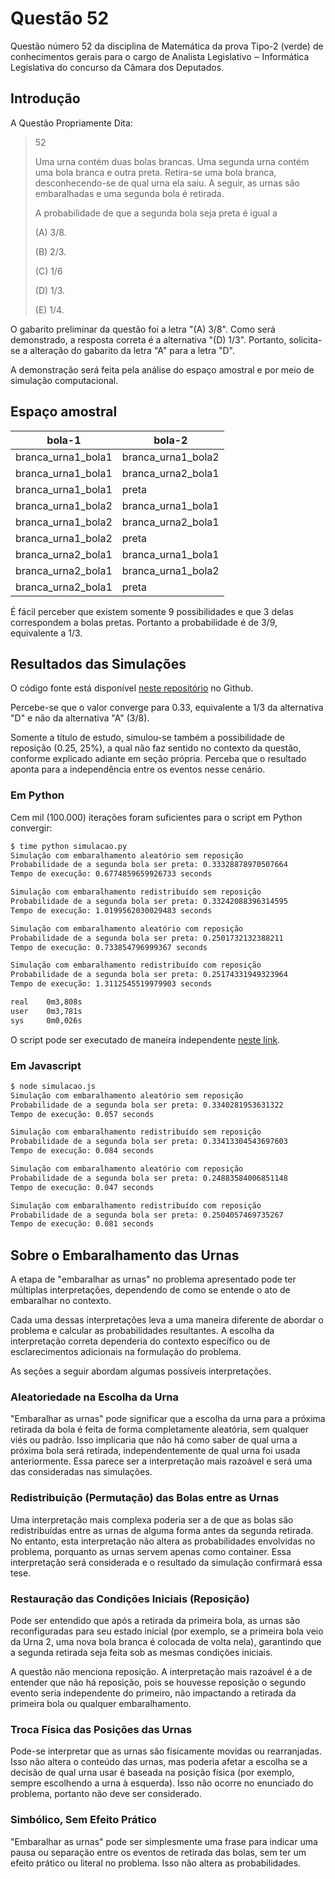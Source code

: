 # Questão 52

Questão número 52 da disciplina de Matemática da prova Tipo-2 (verde) de conhecimentos gerais para o cargo de Analista Legislativo ‒ Informática Legislativa do concurso da Câmara dos Deputados.


## Introdução

A Questão Propriamente Dita:

> 52
>
> Uma urna contém duas bolas brancas. Uma segunda urna contém
> uma bola branca e outra preta. Retira-se uma bola branca,
> desconhecendo-se de qual urna ela saiu. A seguir, as urnas são
> embaralhadas e uma segunda bola é retirada.
>
> A probabilidade de que a segunda bola seja preta é igual a
>
> (A) 3/8.
>
> (B) 2/3.
>
> (C) 1/6
>
> (D) 1/3.
>
> (E) 1/4.

O gabarito preliminar da questão foi a letra "(A) 3/8". Como será demonstrado, a resposta correta é a alternativa "(D) 1/3". Portanto, solicita-se a alteração do gabarito da letra "A" para a letra "D".

A demonstração será feita pela análise do espaço amostral e por meio de simulação computacional.


## Espaço amostral

| bola-1             | bola-2             |
|--------------------|--------------------|
| branca_urna1_bola1 | branca_urna1_bola2 |
| branca_urna1_bola1 | branca_urna2_bola1 |
| branca_urna1_bola1 | preta              |
| branca_urna1_bola2 | branca_urna1_bola1 |
| branca_urna1_bola2 | branca_urna2_bola1 |
| branca_urna1_bola2 | preta              |
| branca_urna2_bola1 | branca_urna1_bola1 |
| branca_urna2_bola1 | branca_urna1_bola2 |
| branca_urna2_bola1 | preta              |

É fácil perceber que existem somente 9 possibilidades e que 3 delas correspondem a bolas pretas. Portanto a probabilidade é de 3/9, equivalente a 1/3.

## Resultados das Simulações

O código fonte está disponível [neste repositório](https://github.com/frock81/questao-52) no Github.

Percebe-se que o valor converge para 0.33, equivalente a 1/3 da alternativa "D" e não da alternativa "A" (3/8).

Somente a título de estudo, simulou-se também a possibilidade de reposição (0.25, 25%), a qual não faz sentido no contexto da questão, conforme explicado adiante em seção própria. Perceba que o resultado aponta para a independência entre os eventos nesse cenário.


### Em Python

Cem mil (100.000) iterações foram suficientes para o script em Python convergir:

```bash
$ time python simulacao.py
Simulação com embaralhamento aleatório sem reposição
Probabilidade de a segunda bola ser preta: 0.33328878970507664
Tempo de execução: 0.6774859659926733 seconds

Simulação com embaralhamento redistribuído sem reposição
Probabilidade de a segunda bola ser preta: 0.33242088396314595
Tempo de execução: 1.0199562030029483 seconds

Simulação com embaralhamento aleatório com reposição
Probabilidade de a segunda bola ser preta: 0.2501732132388211
Tempo de execução: 0.733854796999367 seconds

Simulação com embaralhamento redistribuído com reposição
Probabilidade de a segunda bola ser preta: 0.25174331949323964
Tempo de execução: 1.3112545519979903 seconds

real    0m3,808s
user    0m3,781s
sys     0m0,026s
```

O script pode ser executado de maneira independente [neste link](https://www.online-python.com/fBFdNO5weh).


### Em Javascript

```bash
$ node simulacao.js
Simulação com embaralhamento aleatório sem reposição
Probabilidade de a segunda bola ser preta: 0.3340281953631322
Tempo de execução: 0.057 seconds

Simulação com embaralhamento redistribuído sem reposição
Probabilidade de a segunda bola ser preta: 0.33413304543697603
Tempo de execução: 0.084 seconds

Simulação com embaralhamento aleatório com reposição
Probabilidade de a segunda bola ser preta: 0.24883584006851148
Tempo de execução: 0.047 seconds

Simulação com embaralhamento redistribuído com reposição
Probabilidade de a segunda bola ser preta: 0.2504057469735267
Tempo de execução: 0.081 seconds
```


## Sobre o Embaralhamento das Urnas

A etapa de "embaralhar as urnas" no problema apresentado pode ter múltiplas interpretações, dependendo de como se entende o ato de embaralhar no contexto.

Cada uma dessas interpretações leva a uma maneira diferente de abordar o problema e calcular as probabilidades resultantes. A escolha da interpretação correta dependeria do contexto específico ou de esclarecimentos adicionais na formulação do problema.

As seções a seguir abordam algumas possíveis interpretações.


### Aleatoriedade na Escolha da Urna

"Embaralhar as urnas" pode significar que a escolha da urna para a próxima retirada da bola é feita de forma completamente aleatória, sem qualquer viés ou padrão. Isso implicaria que não há como saber de qual urna a próxima bola será retirada, independentemente de qual urna foi usada anteriormente. Essa parece ser a interpretação mais razoável e será uma das consideradas nas simulações.


### Redistribuição (Permutação) das Bolas entre as Urnas

Uma interpretação mais complexa poderia ser a de que as bolas são redistribuídas entre as urnas de alguma forma antes da segunda retirada. No entanto, esta interpretação não altera as probabilidades envolvidas no problema, porquanto as urnas servem apenas como container. Essa interpretação será considerada e o resultado da simulação confirmará essa tese.


### Restauração das Condições Iniciais (Reposição)

Pode ser entendido que após a retirada da primeira bola, as urnas são reconfiguradas para seu estado inicial (por exemplo, se a primeira bola veio da Urna 2, uma nova bola branca é colocada de volta nela), garantindo que a segunda retirada seja feita sob as mesmas condições iniciais.

A questão não menciona reposição. A interpretação mais razoável é a de entender que não há reposição, pois se houvesse reposição o segundo evento seria independente do primeiro, não impactando a retirada da primeira bola ou qualquer embaralhamento.


### Troca Física das Posições das Urnas

Pode-se interpretar que as urnas são fisicamente movidas ou rearranjadas. Isso não altera o conteúdo das urnas, mas poderia afetar a escolha se a decisão de qual urna usar é baseada na posição física (por exemplo, sempre escolhendo a urna à esquerda). Isso não ocorre no enunciado do problema, portanto não deve ser considerado.


### Simbólico, Sem Efeito Prático

"Embaralhar as urnas" pode ser simplesmente uma frase para indicar uma pausa ou separação entre os eventos de retirada das bolas, sem ter um efeito prático ou literal no problema. Isso não altera as probabilidades.
